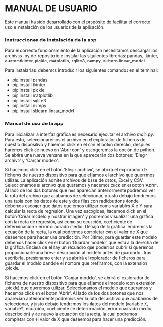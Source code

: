 # MANUAL DE USUARIO

Este manual ha sido desarrollado con el propósito de facilitar el correcto uso e instalación de los usuarios de la aplicación.

### Instrucciones de instalación de la app

Para el correcto funcionamiento de la aplicación necesitamos descargar los archivos .py del repositorio e instalar las siguientes librerías: pandas, tkinter, customtkinter, pickle, matplotlib, sqlite3, numpy, sklearn.linear_model

Para instalarlas, debemos introducir los siguientes comandos en el terminal: 
- pip install pandas
- pip install tkinter
- pip install pickle
- pip install matplotlib
- pip install sqlite3
- pip install numpy
- pip install sklearn.linear_model

### Manual de uso de la app

Para inicializar la interfaz gráfica es necesario ejecutar el archivo *main.py*. Para esto, seleccionaremos el archivo en el explorador de ficheros de nuestro dispositivo y haremos click en él con el botón derecho, después haremos click de nuevo en 'Abrir con' y escogeremos la opción de python. Se abrirá una nueva ventana en la que aparecerán dos botones: 'Elegir archivo' y 'Cargar modelo'.

Si hacemos click en el botón 'Elegir archivo', se abrirá el explorador de ficheros de nuestro dispositivo para que elijamos el archivo que queremos utilizar. La aplicación admite archivos de base de datos, Excel y CSV. Seleccionamos el archivo que queramos y hacemos click en el botón 'Abrir'. Al lado de los dos botones que nos aparecían anteriormente podremos ver la ruta del archivo que acabamos de seleccionar, y justo debajo tendremos una tabla con los datos de este y dos filas con radiobuttons donde debemos escoger que datos queremos utilizar como variables X e Y para calcular la recta de regresión. Una vez escogidas, hacemos click en el botón 'Crear modelo y mostrar imagen' y podremos visualizar una gráfica con la recta de regresión, así como su ecuación, coeficiente de determinación y error cuadrado medio. Debajo de la gráfica tendremos la ecuación de la recta, la cual podremos completar con el valor de X que deseemos para hacer una predicción. Por último, para guardar este modelo debemos hacer click en el botón 'Guardar modelo', que está a la derecha de la gráfica. Encima de él hay un recuadro que podemos cubrir si queremos proporcionarle una breve descripción al modelo antes de guardarlo. Tras escribirla, presionamo enter y se abrirá el explorador de ficheros para guardar el modelo dandole el nombre que prefiramos, con la extensión .pickle.

Si hacemos click en el botón 'Cargar modelo', se abrirá el explorador de ficheros de nuestro dispositivo para que elijamos el modelo (con extensión .pickle) que queremos utilizar. Seleccionamos el modelo que queramos y hacemos click en el botón 'Abrir'. Al lado de los dos botones que nos aparecían anteriormente podremos ver la ruta del archivo que acabamos de seleccionar, y justo debajo tendremos los datos del modelo (variable X, variableY, ecuación, coeficiente de determinación, error cuadrado medio, descripción) y de nuevo la ecuación de la recta, la cual podremos completar con el valor de X que deseemos para hacer una predicción.
